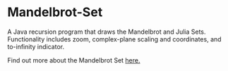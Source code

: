 # Mandelbrot-Set
A Java recursion program that draws the Mandelbrot and Julia Sets. Functionality includes zoom, complex-plane scaling and coordinates, and to-infinity indicator.

Find out more about the Mandelbrot Set [here.](https://en.wikipedia.org/wiki/Mandelbrot_set)
